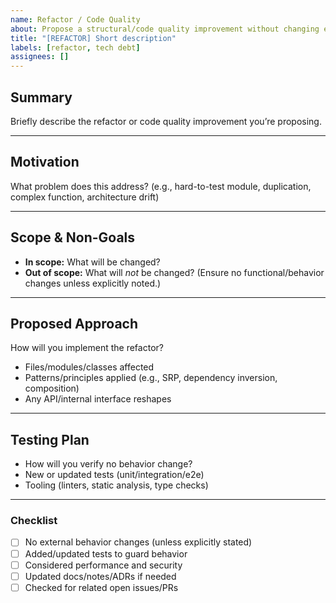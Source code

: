 ```yaml
---
name: Refactor / Code Quality
about: Propose a structural/code quality improvement without changing external behavior
title: "[REFACTOR] Short description"
labels: [refactor, tech debt]
assignees: []
---
```


## Summary

Briefly describe the refactor or code quality improvement you’re proposing.

---

## Motivation

What problem does this address? (e.g., hard-to-test module, duplication, complex function, architecture drift)

---

## Scope & Non-Goals

- **In scope:** What will be changed?
- **Out of scope:** What will *not* be changed? (Ensure no functional/behavior changes unless explicitly noted.)

---

## Proposed Approach

How will you implement the refactor?
- Files/modules/classes affected
- Patterns/principles applied (e.g., SRP, dependency inversion, composition)
- Any API/internal interface reshapes

---

## Testing Plan

- How will you verify no behavior change?
- New or updated tests (unit/integration/e2e)
- Tooling (linters, static analysis, type checks)

---

### Checklist

- [ ] No external behavior changes (unless explicitly stated)
- [ ] Added/updated tests to guard behavior
- [ ] Considered performance and security
- [ ] Updated docs/notes/ADRs if needed
- [ ] Checked for related open issues/PRs
